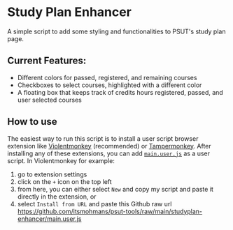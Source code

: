 # Study Plan Enhancer
A simple script to add some styling and functionalities to PSUT's study plan page.
## Current Features:
- Different colors for passed, registered, and remaining courses
- Checkboxes to select courses, highlighted with a different color
- A floating box that keeps track of credits hours registered, passed, and user selected courses

## How to use
The easiest way to run this script is to install a user script browser extension like [Violentmonkey](https://violentmonkey.github.io/get-it/) (recommended) or [Tampermonkey](https://www.tampermonkey.net/index.php?browser=chrome).
After installing any of these extensions, you can add [`main.user.js`](https://github.com/itsmohmans/psut-tools/blob/main/studyplan-enhancer/main.user.js) as a user script.
In Violentmonkey for example:
1. go to extension settings
2. click on the `+` icon on the top left
3. from here, you can either select `New` and copy my script and paste it directly in the extension, or
4. select `Install from URL` and paste this Github raw url https://github.com/itsmohmans/psut-tools/raw/main/studyplan-enhancer/main.user.js
